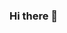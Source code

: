 <!--<img align="right" src="https://github-readme-stats.vercel.app/api?username=Julia-1994&show_icons=true&icon_color=CE1D2D&text_color=718096&bg_color=ffffff&hide_title=true" />-->

### Hi there 👋

<!--
**Julia-1994/Julia-1994** is a ✨ _special_ ✨ repository because its `README.md` (this file) appears on your GitHub profile.

Here are some ideas to get you started:

- 🔭 I’m currently working on ...
- 🌱 I’m currently learning ...
- 👯 I’m looking to collaborate on ...
- 🤔 I’m looking for help with ...
- 💬 Ask me about ...
- 📫 How to reach me: ...
- 😄 Pronouns: ...
- ⚡ Fun fact: ...

- :hammer: Creator of applications and frameworks
- :ram: Founder the ObjCCN
- :meat_on_bone: Meat lover

![Julia's GitHub stats](https://github-readme-stats.vercel.app/api?username=Julia-1994&hide=css,html&count_private=true)

-->
